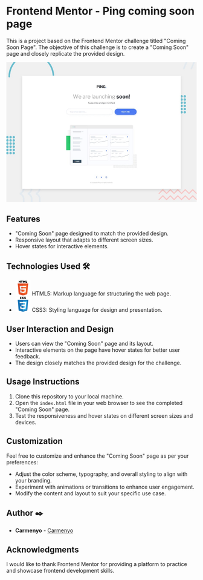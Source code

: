 # Frontend Mentor - Ping coming soon page

This is a project based on the Frontend Mentor challenge titled "Coming Soon Page". The objective of this challenge is to create a "Coming Soon" page and closely replicate the provided design.

![Design preview for the Ping coming soon page coding challenge](./design/desktop-preview.jpg)

## Features

- "Coming Soon" page designed to match the provided design.
- Responsive layout that adapts to different screen sizes.
- Hover states for interactive elements.

## Technologies Used 🛠️

- <img src="https://raw.githubusercontent.com/devicons/devicon/master/icons/html5/html5-original-wordmark.svg" alt="html5" width="40" height="40"/> HTML5: Markup language for structuring the web page.
- <img src="https://raw.githubusercontent.com/devicons/devicon/master/icons/css3/css3-original-wordmark.svg" alt="css3" width="40" height="40"/> CSS3: Styling language for design and presentation.

## User Interaction and Design

- Users can view the "Coming Soon" page and its layout.
- Interactive elements on the page have hover states for better user feedback.
- The design closely matches the provided design for the challenge.

## Usage Instructions

1. Clone this repository to your local machine.
2. Open the `index.html` file in your web browser to see the completed "Coming Soon" page.
3. Test the responsiveness and hover states on different screen sizes and devices.

## Customization

Feel free to customize and enhance the "Coming Soon" page as per your preferences:

- Adjust the color scheme, typography, and overall styling to align with your branding.
- Experiment with animations or transitions to enhance user engagement.
- Modify the content and layout to suit your specific use case.

## Author ✒️

- **Carmenyo** - [Carmenyo](https://github.com/carmenyo)

## Acknowledgments

I would like to thank Frontend Mentor for providing a platform to practice and showcase frontend development skills.

